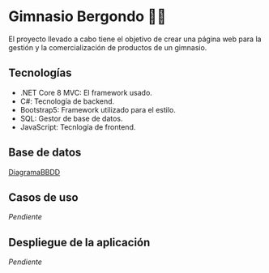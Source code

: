 # Gimnasio Bergondo 🏋️‍♀️
El proyecto llevado a cabo tiene el objetivo de crear una página web para la gestión y la comercialización de productos de un gimnasio.
## Tecnologías
* .NET Core 8 MVC: El framework usado.
* C#: Tecnología de backend.
* Bootstrap5: Framework utilizado para el estilo.
* SQL: Gestor de base de datos.
* JavaScript: Tecnlogía de frontend.
## Base de datos
[DiagramaBBDD](https://github.com/chrisasa109/GimnasioBergondo/blob/master/diagrama.png)
## Casos de uso
_Pendiente_
## Despliegue de la aplicación
_Pendiente_
